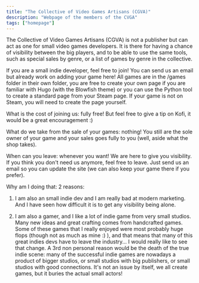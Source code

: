 ```yaml
---
title: "The Collective of Video Games Artisans (CGVA)"
description: "Webpage of the members of the CVGA"
tags: ["homepage"]
---
```


The Collective of Video Games Artisans (CGVA) is not a publisher but can act as one for small video games developers. It is there for having a chance of visibility between the big players, and to be able to use the same tools, such as special sales by genre, or a list of games by genre in the collective.

If you are a small indie developer, feel free to join! You can send us an email but already work on adding your game here! All games are in the /games folder in their own folder, you are free to create your own page if you are familiar with Hugo (with the Blowfish theme) or you can use the Python tool to create a standard page from your Steam page. If your game is not on Steam, you will need to create the page yourself.

What is the cost of joining us: fully free! But feel free to give a tip on Kofi, it would be a great encouragement :)

What do we take from the sale of your games: nothing! You still are the sole owner of your game and your sales goes fully to you (well, aside what the shop takes).

When can you leave: whenever you want! We are here to give you visibility. If you think you don't need us anymore, feel free to leave. Just send us an email so you can update the site (we can also keep your game there if you prefer).

Why am I doing that: 2 reasons: 

1. I am also an small indie dev and I am really bad at modern marketing. And I have seen how difficult it is to get any visibility being alone.

2. I am also a gamer, and I like a lot of indie game from very small studios. Many new ideas and great crafting comes from handcrafted games. Some of these games that I really enjoyed were most probably huge flops (though not as much as mine :) ), and that means that many of this great indies devs have to leave the industry... I would really like to see that change. A 3rd non personal reason would be the death of the true indie scene: many of the successful indie games are nowadays a product of bigger studios, or small studios with big publishers, or small studios with good connections. It's not an issue by itself, we all create games, but it buries the actual small actors! 
